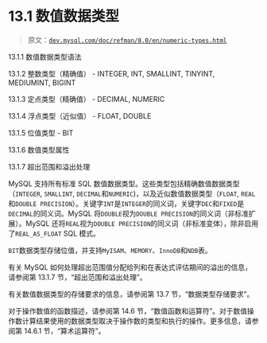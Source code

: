# 13.1 数值数据类型

> 原文：[`dev.mysql.com/doc/refman/8.0/en/numeric-types.html`](https://dev.mysql.com/doc/refman/8.0/en/numeric-types.html)

13.1.1 数值数据类型语法

13.1.2 整数类型（精确值） - INTEGER, INT, SMALLINT, TINYINT, MEDIUMINT, BIGINT

13.1.3 定点类型（精确值） - DECIMAL, NUMERIC

13.1.4 浮点类型（近似值） - FLOAT, DOUBLE

13.1.5 位值类型 - BIT

13.1.6 数值类型属性

13.1.7 超出范围和溢出处理

MySQL 支持所有标准 SQL 数值数据类型。这些类型包括精确数值数据类型（`INTEGER`, `SMALLINT`, `DECIMAL`和`NUMERIC`)，以及近似数值数据类型（`FLOAT`, `REAL`和`DOUBLE PRECISION`）。关键字`INT`是`INTEGER`的同义词，关键字`DEC`和`FIXED`是`DECIMAL`的同义词。MySQL 将`DOUBLE`视为`DOUBLE PRECISION`的同义词（非标准扩展）。MySQL 还将`REAL`视为`DOUBLE PRECISION`的同义词（非标准变体），除非启用了`REAL_AS_FLOAT` SQL 模式。

`BIT`数据类型存储位值，并支持`MyISAM`、`MEMORY`、`InnoDB`和`NDB`表。

有关 MySQL 如何处理超出范围值分配给列和在表达式评估期间的溢出的信息，请参阅第 13.1.7 节，“超出范围和溢出处理”。

有关数值数据类型的存储要求的信息，请参阅第 13.7 节，“数据类型存储要求”。

对于操作数值的函数描述，请参阅第 14.6 节，“数值函数和运算符”。对于数值操作数计算结果使用的数据类型取决于操作数的类型和执行的操作。更多信息，请参阅第 14.6.1 节，“算术运算符”。
